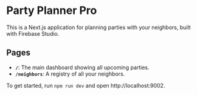 # Party Planner Pro

This is a Next.js application for planning parties with your neighbors, built with Firebase Studio.

## Pages

- **`/`**: The main dashboard showing all upcoming parties.
- **`/neighbors`**: A registry of all your neighbors.

To get started, run `npm run dev` and open http://localhost:9002.
